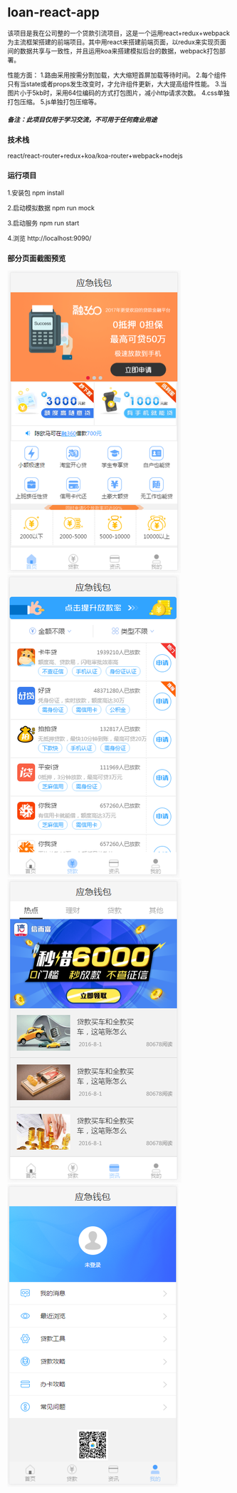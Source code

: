 # loan-react-app

该项目是我在公司整的一个贷款引流项目，这是一个运用react+redux+webpack为主流框架搭建的前端项目。其中用react来搭建前端页面，以redux来实现页面间的数据共享与一致性，并且运用koa来搭建模拟后台的数据，webpack打包部署。

性能方面：
1.路由采用按需分割加载，大大缩短首屏加载等待时间。
2.每个组件只有当state或者props发生改变时，才允许组件更新，大大提高组件性能。
3.当图片小于5kb时，采用64位编码的方式打包图片，减小http请求次数。
4.css单独打包压缩。
5.js单独打包压缩等。

##### 备注：此项目仅用于学习交流，不可用于任何商业用途

### 技术栈

react/react-router+redux+koa/koa-router+webpack+nodejs

### 运行项目

1.安装包 npm install

2.启动模拟数据 npm run mock

3.启动服务 npm run start

4.浏览 http://localhost:9090/


### 部分页面截图预览

![image](https://raw.githubusercontent.com/466102061/loan-react-app/master/app/static/preview/1.png)
![image](https://raw.githubusercontent.com/466102061/loan-react-app/master/app/static/preview/2.png)
![image](https://raw.githubusercontent.com/466102061/loan-react-app/master/app/static/preview/3.png)
![image](https://raw.githubusercontent.com/466102061/loan-react-app/master/app/static/preview/4.png)

